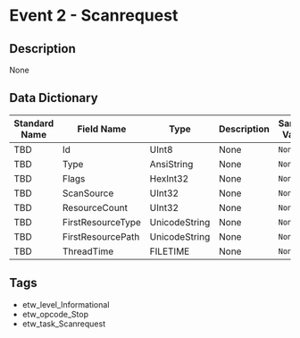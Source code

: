 # Event 2 - Scanrequest

## Description
None

## Data Dictionary
|Standard Name|Field Name|Type|Description|Sample Value|
|---|---|---|---|---|
|TBD|Id|UInt8|None|`None`|
|TBD|Type|AnsiString|None|`None`|
|TBD|Flags|HexInt32|None|`None`|
|TBD|ScanSource|UInt32|None|`None`|
|TBD|ResourceCount|UInt32|None|`None`|
|TBD|FirstResourceType|UnicodeString|None|`None`|
|TBD|FirstResourcePath|UnicodeString|None|`None`|
|TBD|ThreadTime|FILETIME|None|`None`|

## Tags
* etw_level_Informational
* etw_opcode_Stop
* etw_task_Scanrequest